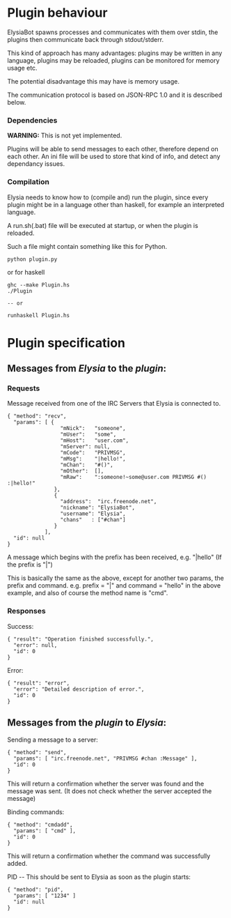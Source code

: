 # Plugin behaviour 

ElysiaBot spawns processes and communicates with them over stdin, the plugins then communicate back through stdout/stderr.

This kind of approach has many advantages: plugins may be written in any language, plugins may be reloaded, plugins can be monitored for memory usage etc.

The potential disadvantage this may have is memory usage.

The communication protocol is based on JSON-RPC 1.0 and it is described below.

### Dependencies
**WARNING:** This is not yet implemented.

Plugins will be able to send messages to each other, therefore depend on each other.
An ini file will be used to store that kind of info, and detect any dependancy issues.

### Compilation
Elysia needs to know how to (compile and) run the plugin, since every plugin
might be in a language other than haskell, for example an interpreted language.

A run.sh(.bat) file will be executed at startup, or when the plugin is reloaded. 

Such a file might contain something like this for Python.

    python plugin.py
  
or for haskell

    ghc --make Plugin.hs
    ./Plugin
    
    -- or
    
    runhaskell Plugin.hs
# Plugin specification

## Messages from *Elysia* to the *plugin*:

### Requests

Message received from one of the IRC Servers that Elysia is connected to.

    { "method": "recv",
      "params": [ {
                     "mNick":   "someone",
                     "mUser":   "some",
                     "mHost":   "user.com",
                     "mServer": null,
                     "mCode":   "PRIVMSG",
                     "mMsg":    "|hello!",
                     "mChan":   "#()",
                     "mOther":  [],
                     "mRaw":    ":someone!~some@user.com PRIVMSG #() :|hello!"
                   },
                   {
                     "address":  "irc.freenode.net",
                     "nickname": "ElysiaBot",
                     "username": "Elysia",
                     "chans"   : ["#chan"]
                   }
                ],
      "id": null
    }

A message which begins with the prefix has been received, e.g. "|hello" (If the prefix is "|")

This is basically the same as the above, except for another two params, the prefix and command. e.g. prefix = "|" and command = "hello" in the above example, and also of course the method name is "cmd".

### Responses

Success:

    { "result": "Operation finished successfully.",
      "error": null,
      "id": 0
    }

Error:

    { "result": "error",
      "error": "Detailed description of error.",
      "id": 0
    }

## Messages from the *plugin* to *Elysia*:

Sending a message to a server:

    { "method": "send",
      "params": [ "irc.freenode.net", "PRIVMSG #chan :Message" ],
      "id": 0
    }

This will return a confirmation whether the server was found and the message was sent. (It does not check whether the server accepted the message)

Binding commands:

    { "method": "cmdadd",
      "params": [ "cmd" ],
      "id": 0
    }

This will return a confirmation whether the command was successfully added.

PID -- This should be sent to Elysia as soon as the plugin starts:

    { "method": "pid",
      "params": [ "1234" ]
      "id": null
    }

